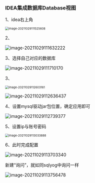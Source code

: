 ### IDEA集成数据库Database视图

1、idea右上角

<img src="https://gitee.com/panqiyi/pqimg/raw/master/20211029111525.png" alt="image-20211029111525608" style="zoom:67%;" />

2、

![image-20211029111632222](https://gitee.com/panqiyi/pqimg/raw/master/20211029111632.png)

3、选择自己对应的数据库

![image-20211029111710170](https://gitee.com/panqiyi/pqimg/raw/master/20211029111710.png)

3、

<img src="https://gitee.com/panqiyi/pqimg/raw/master/20211029112603.png" alt="image-20211029112603161" style="zoom: 67%;" />

![image-20211029112636437](https://gitee.com/panqiyi/pqimg/raw/master/20211029112636.png)

4、设置mysql驱动jar包位置，确定应用即可

![image-20211029112739377](https://gitee.com/panqiyi/pqimg/raw/master/20211029112739.png)

5、设置ip与账号密码

<img src="https://gitee.com/panqiyi/pqimg/raw/master/20211029113033.png" alt="image-20211029113033888" style="zoom:67%;" />

6、此时完成配置

![image-20211029113703340](https://gitee.com/panqiyi/pqimg/raw/master/20211029113703.png)

新建“询问”，就如同sqlyog中询问一样

![image-20211029113756478](https://gitee.com/panqiyi/pqimg/raw/master/20211029113756.png)